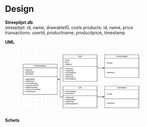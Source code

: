 # Design


**Streeplijst.db**  
streeplijst: id, name, drawableID, costs
products: id, name, price
transactions: userId, productname, productprice, timestamp 

**UML**
<p align="center">
     <img src="https://github.com/AnneHS/Streeplijst/blob/master/app/doc/uml2.PNG" height="80%" width="80%"/>
</p>

**Schets**
